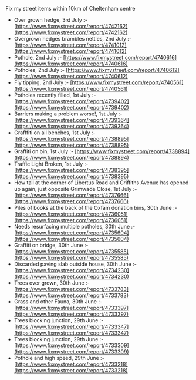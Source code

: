 Fix my street items within 10km of Cheltenham centre

<!-- fix_marker starts -->

- Over grown hedge, 3rd July :- [https://www.fixmystreet.com/report/4742162](https://www.fixmystreet.com/report/4742162)
- Overgrown hedges brambles nettles, 2nd July :- [https://www.fixmystreet.com/report/4741012](https://www.fixmystreet.com/report/4741012)
- Pothole, 2nd July :- [https://www.fixmystreet.com/report/4740616](https://www.fixmystreet.com/report/4740616)
- Potholes, 2nd July :- [https://www.fixmystreet.com/report/4740612](https://www.fixmystreet.com/report/4740612)
- Fly tipping, 2nd July :- [https://www.fixmystreet.com/report/4740561](https://www.fixmystreet.com/report/4740561)
- Potholes recently filled, 1st July :- [https://www.fixmystreet.com/report/4739402](https://www.fixmystreet.com/report/4739402)
- Barriers making a problem worse!, 1st July :- [https://www.fixmystreet.com/report/4739364](https://www.fixmystreet.com/report/4739364)
- Grafffiti on all benches, 1st July :- [https://www.fixmystreet.com/report/4738895](https://www.fixmystreet.com/report/4738895)
- Graffiti on bin, 1st July :- [https://www.fixmystreet.com/report/4738894](https://www.fixmystreet.com/report/4738894)
- Traffic Light Broken, 1st July :- [https://www.fixmystreet.com/report/4738395](https://www.fixmystreet.com/report/4738395)
- How tall at the corner of Libertus Road and Griffiths Avenue has opened up again, just opposite Grimwade Close, 1st July :- [https://www.fixmystreet.com/report/4737666](https://www.fixmystreet.com/report/4737666)
- Piles of books at the back of the Oxfam donation bins, 30th June :- [https://www.fixmystreet.com/report/4736051](https://www.fixmystreet.com/report/4736051)
- Needs resurfacing multiple potholes, 30th June :- [https://www.fixmystreet.com/report/4735604](https://www.fixmystreet.com/report/4735604)
- Graffiti on bridge, 30th June :- [https://www.fixmystreet.com/report/4735585](https://www.fixmystreet.com/report/4735585)
- Discarded paving slab outside house, 30th June :- [https://www.fixmystreet.com/report/4734230](https://www.fixmystreet.com/report/4734230)
- Trees over grown, 30th June :- [https://www.fixmystreet.com/report/4733783](https://www.fixmystreet.com/report/4733783)
- Grass and other Fauna, 30th June :- [https://www.fixmystreet.com/report/4733397](https://www.fixmystreet.com/report/4733397)
- Trees blocking junction, 29th June :- [https://www.fixmystreet.com/report/4733347](https://www.fixmystreet.com/report/4733347)
- Trees blocking junction, 29th June :- [https://www.fixmystreet.com/report/4733309](https://www.fixmystreet.com/report/4733309)
- Pothole and high speed, 29th June :- [https://www.fixmystreet.com/report/4733218](https://www.fixmystreet.com/report/4733218)

<!-- fix_marker ends -->